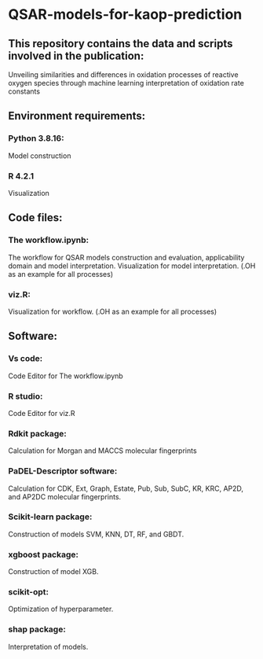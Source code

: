 # QSAR-models-for-kaop-prediction

## This repository contains the data and scripts involved in the publication:
Unveiling similarities and differences in oxidation processes of reactive oxygen species through machine learning interpretation of oxidation rate constants

## Environment requirements:
### Python 3.8.16:
Model construction
### R 4.2.1
Visualization

## Code files:
### The workflow.ipynb:
The workflow for QSAR models construction and evaluation, applicability domain and model interpretation. Visualization for model interpretation. (.OH as an example for all processes)
### viz.R:
Visualization for workflow. (.OH as an example for all processes)

## Software:
### Vs code: 
Code Editor for The workflow.ipynb
### R studio:
Code Editor for viz.R
### Rdkit package:
Calculation for Morgan and MACCS molecular fingerprints
### PaDEL-Descriptor software:
Calculation for CDK, Ext, Graph, Estate, Pub, Sub, SubC, KR, KRC, AP2D, and AP2DC  molecular fingerprints.
### Scikit-learn package:
Construction of models SVM, KNN, DT, RF, and GBDT. 
### xgboost package:
Construction of model XGB.
### scikit-opt:
Optimization of hyperparameter.
### shap package:
Interpretation of models.

